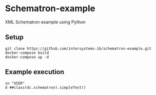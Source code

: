 # Schematron-example
XML Schematron example using Python

## Setup
```
git clone https://github.com/intersystems-ib/schematron-example.git
docker-compose build
docker-compose up -d
````

## Example execution
```
zn "USER"
d ##class(dc.schematron).simpleTest()
````

